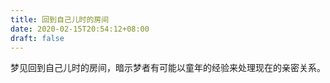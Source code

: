 ```yaml
---
title: 回到自己儿时的房间
date: 2020-02-15T20:54:12+08:00
draft: false
---
```


梦见回到自己儿时的房间，暗示梦者有可能以童年的经验来处理现在的亲密关系。
